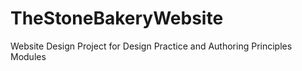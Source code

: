 # TheStoneBakeryWebsite
Website Design Project for Design Practice and Authoring Principles Modules
